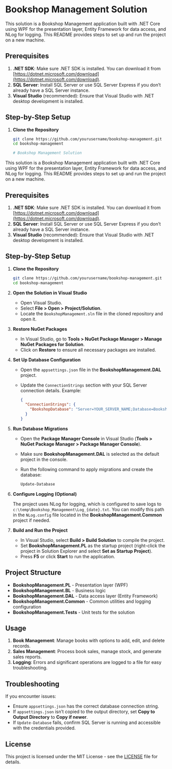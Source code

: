 # Bookshop Management Solution

This solution is a Bookshop Management application built with .NET Core using WPF for the presentation layer, Entity Framework for data access, and NLog for logging. This README provides steps to set up and run the project on a new machine.

## Prerequisites

1. **.NET SDK**: Make sure .NET SDK is installed. You can download it from [https://dotnet.microsoft.com/download](https://dotnet.microsoft.com/download).
2. **SQL Server**: Install SQL Server or use SQL Server Express if you don’t already have a SQL Server instance.
3. **Visual Studio** (recommended): Ensure that Visual Studio with .NET desktop development is installed.

## Step-by-Step Setup

1. **Clone the Repository**

   ```bash
   git clone https://github.com/yourusername/bookshop-management.git
   cd bookshop-management

   # Bookshop Management Solution

This solution is a Bookshop Management application built with .NET Core using WPF for the presentation layer, Entity Framework for data access, and NLog for logging. This README provides steps to set up and run the project on a new machine.

## Prerequisites

1. **.NET SDK**: Make sure .NET SDK is installed. You can download it from [https://dotnet.microsoft.com/download](https://dotnet.microsoft.com/download).
2. **SQL Server**: Install SQL Server or use SQL Server Express if you don’t already have a SQL Server instance.
3. **Visual Studio** (recommended): Ensure that Visual Studio with .NET desktop development is installed.

## Step-by-Step Setup

1. **Clone the Repository**

   ```bash
   git clone https://github.com/yourusername/bookshop-management.git
   cd bookshop-management
   ```

2. **Open the Solution in Visual Studio**

   - Open Visual Studio.
   - Select **File > Open > Project/Solution**.
   - Locate the `BookshopManagement.sln` file in the cloned repository and open it.

3. **Restore NuGet Packages**

   - In Visual Studio, go to **Tools > NuGet Package Manager > Manage NuGet Packages for Solution**.
   - Click on **Restore** to ensure all necessary packages are installed.

4. **Set Up Database Configuration**

   - Open the `appsettings.json` file in the **BookshopManagement.DAL** project.
   - Update the `ConnectionStrings` section with your SQL Server connection details. Example:

     ```json
     {
       "ConnectionStrings": {
         "BookshopDatabase": "Server=YOUR_SERVER_NAME;Database=BookshopDatabase;User Id=YOUR_USERNAME;Password=YOUR_PASSWORD;"
       }
     }
     ```

5. **Run Database Migrations**

   - Open the **Package Manager Console** in Visual Studio (**Tools > NuGet Package Manager > Package Manager Console**).
   - Make sure **BookshopManagement.DAL** is selected as the default project in the console.
   - Run the following command to apply migrations and create the database:

     ```bash
     Update-Database
     ```

6. **Configure Logging (Optional)**

   The project uses NLog for logging, which is configured to save logs to `c:\temp\Bookshop_Management\Log_{date}.txt`. You can modify this path in the `NLog.config` file located in the **BookshopManagement.Common** project if needed.

7. **Build and Run the Project**

   - In Visual Studio, select **Build > Build Solution** to compile the project.
   - Set **BookshopManagement.PL** as the startup project (right-click the project in Solution Explorer and select **Set as Startup Project**).
   - Press **F5** or click **Start** to run the application.

## Project Structure

- **BookshopManagement.PL** - Presentation layer (WPF)
- **BookshopManagement.BL** - Business logic
- **BookshopManagement.DAL** - Data access layer (Entity Framework)
- **BookshopManagement.Common** - Common utilities and logging configuration
- **BookshopManagement.Tests** - Unit tests for the solution

## Usage

1. **Book Management**: Manage books with options to add, edit, and delete records.
2. **Sales Management**: Process book sales, manage stock, and generate sales reports.
3. **Logging**: Errors and significant operations are logged to a file for easy troubleshooting.

## Troubleshooting

If you encounter issues:

- Ensure `appsettings.json` has the correct database connection string.
- If `appsettings.json` isn’t copied to the output directory, set **Copy to Output Directory** to **Copy if newer**.
- If `Update-Database` fails, confirm SQL Server is running and accessible with the credentials provided.

## License

This project is licensed under the MIT License - see the [LICENSE](LICENSE) file for details.
